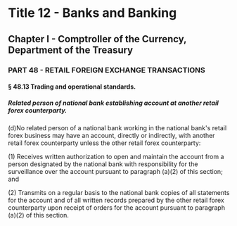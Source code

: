 
# Title 12 - Banks and Banking
## Chapter I - Comptroller of the Currency, Department of the Treasury
### PART 48 - RETAIL FOREIGN EXCHANGE TRANSACTIONS
#### § 48.13 Trading and operational standards.
##### Related person of national bank establishing account at another retail forex counterparty.

(d)No related person of a national bank working in the national bank's retail forex business may have an account, directly or indirectly, with another retail forex counterparty unless the other retail forex counterparty:

(1) Receives written authorization to open and maintain the account from a person designated by the national bank with responsibility for the surveillance over the account pursuant to paragraph (a)(2) of this section; and

(2) Transmits on a regular basis to the national bank copies of all statements for the account and of all written records prepared by the other retail forex counterparty upon receipt of orders for the account pursuant to paragraph (a)(2) of this section.
